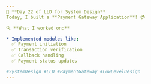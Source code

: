 ```yaml
---
🚀 **Day 22 of LLD for System Design**
Today, I built a **Payment Gateway Application**! 💳

🔍 **What I worked on:**

* Implemented modules like:
  ✅ Payment initiation
  ✅ Transaction verification
  ✅ Callback handling
  ✅ Payment status updates

#SystemDesign #LLD #PaymentGateway #LowLevelDesign 
---
```

